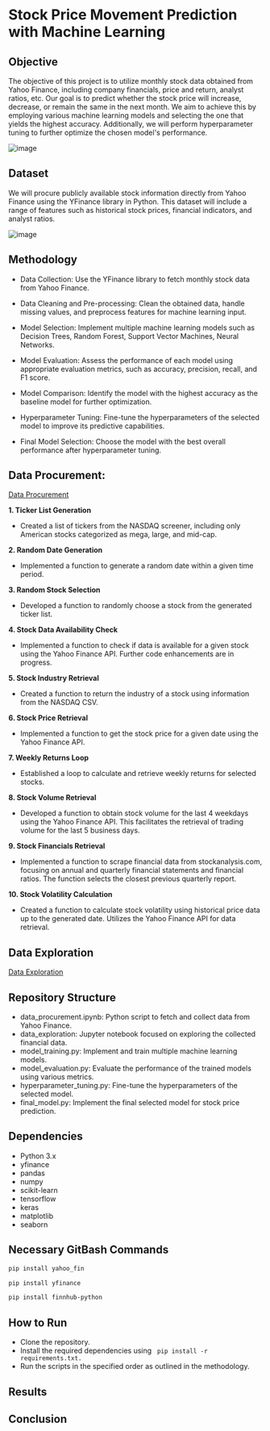 # Stock Price Movement Prediction with Machine Learning

## Objective
The objective of this project is to utilize monthly stock data obtained from Yahoo Finance, including company financials, price and return, analyst ratios, etc. Our goal is to predict whether the stock price will increase, decrease, or remain the same in the next month. We aim to achieve this by employing various machine learning models and selecting the one that yields the highest accuracy. Additionally, we will perform hyperparameter tuning to further optimize the chosen model's performance.

![image](https://github.com/gayajohn/project-4-group-5/assets/135666038/1ee1d17b-b082-4bea-be85-d193cc69cba3)

## Dataset
We will procure publicly available stock information directly from Yahoo Finance using the YFinance library in Python. This dataset will include a range of features such as historical stock prices, financial indicators, and analyst ratios.

![image](https://github.com/gayajohn/project-4-group-5/assets/135666038/338e4033-5d0c-452c-82dc-5a58770e9bd6)


## Methodology
- Data Collection: Use the YFinance library to fetch monthly stock data from Yahoo Finance.

- Data Cleaning and Pre-processing: Clean the obtained data, handle missing values, and preprocess features for machine learning input.

- Model Selection: Implement multiple machine learning models such as Decision Trees, Random Forest, Support Vector Machines, Neural Networks.

- Model Evaluation: Assess the performance of each model using appropriate evaluation metrics, such as accuracy, precision, recall, and F1 score.

- Model Comparison: Identify the model with the highest accuracy as the baseline model for further optimization.

- Hyperparameter Tuning: Fine-tune the hyperparameters of the selected model to improve its predictive capabilities.

- Final Model Selection: Choose the model with the best overall performance after hyperparameter tuning.

## Data Procurement:

[Data Procurement](https://github.com/gayajohn/project-4-group-5/blob/jasmine/data_procurement%20-%20JB.ipynb)

**1. Ticker List Generation**

- Created a list of tickers from the NASDAQ screener, including only American stocks categorized as mega, large, and mid-cap.

**2. Random Date Generation**

- Implemented a function to generate a random date within a given time period.

**3. Random Stock Selection**

- Developed a function to randomly choose a stock from the generated ticker list.

**4. Stock Data Availability Check**

- Implemented a function to check if data is available for a given stock using the Yahoo Finance API. Further code enhancements are in progress.

**5. Stock Industry Retrieval**

- Created a function to return the industry of a stock using information from the NASDAQ CSV.

**6. Stock Price Retrieval**

- Implemented a function to get the stock price for a given date using the Yahoo Finance API.

**7. Weekly Returns Loop**

- Established a loop to calculate and retrieve weekly returns for selected stocks.

**8. Stock Volume Retrieval**

- Developed a function to obtain stock volume for the last 4 weekdays using the Yahoo Finance API. This facilitates the retrieval of trading volume for the last 5 business days.

**9. Stock Financials Retrieval**

- Implemented a function to scrape financial data from stockanalysis.com, focusing on annual and quarterly financial statements and financial ratios. The function selects the closest previous quarterly report.

**10. Stock Volatility Calculation**

- Created a function to calculate stock volatility using historical price data up to the generated date. Utilizes the Yahoo Finance API for data retrieval.

## Data Exploration 

[Data Exploration]()

## Repository Structure
- data_procurement.ipynb: Python script to fetch and collect data from Yahoo Finance.
- data_exploration: Jupyter notebook focused on exploring the collected financial data.
- model_training.py: Implement and train multiple machine learning models.
- model_evaluation.py: Evaluate the performance of the trained models using various metrics.
- hyperparameter_tuning.py: Fine-tune the hyperparameters of the selected model.
- final_model.py: Implement the final selected model for stock price prediction.

## Dependencies

- Python 3.x
- yfinance
- pandas
- numpy
- scikit-learn
- tensorflow
- keras
- matplotlib
- seaborn

## Necessary GitBash Commands

```bash
pip install yahoo_fin
```

```bash
pip install yfinance
```

```bash
pip install finnhub-python
```

## How to Run
- Clone the repository.
- Install the required dependencies using ``` pip install -r requirements.txt.``` 
- Run the scripts in the specified order as outlined in the methodology.

## Results


## Conclusion

